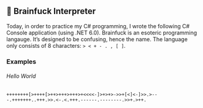 ## 🧠 Brainfuck Interpreter

Today, in order to practice my C# programming, I wrote the following C# Console application (using .NET 6.0).
Brainfuck is an esoteric programming langauge. It’s designed to be confusing, hence the name. The language only consists of 8 characters: `> < + - . , [ ]`.  

### Examples

###### Hello World
```
++++++++[>++++[>++>+++>+++>+<<<<-]>+>+>->>+[<]<-]>>.>---.+++++++..+++.>>.<-.<.+++.------.--------.>>+.>++.
```
